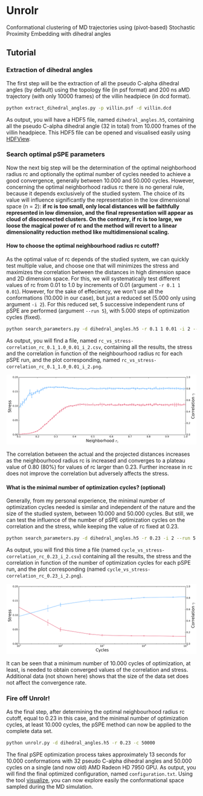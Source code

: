 # Unrolr
Conformational clustering of MD trajectories using (pivot-based) Stochastic Proximity Embedding with dihedral angles

## Tutorial

### Extraction of dihedral angles

The first step will be the extraction of all the pseudo C-alpha dihedral angles (by default) using the topology file (in psf format) and 200 ns aMD trajectory (with only 10000 frames) of the villin headpiece (in dcd format).

```bash
python extract_dihedral_angles.py -p villin.psf -d villin.dcd
```

As output, you will have a HDF5 file, named ```dihedral_angles.h5```, containing all the pseudo C-alpha dihedral angle (32 in total) from 10.000 frames of the villin headpiece. This HDF5 file can be opened and visualised easily using [HDFView](https://support.hdfgroup.org/products/java/hdfview/).

### Search optimal pSPE parameters

Now the next big step will be the determination of the optimal neighborhood radius rc and optionally the optimal number of cycles needed to achieve a good convergence, generally between 10.000 and 50.000 cycles. However, concerning the optimal neighborhood radius rc there is no general rule, because it depends exclusively of the studied system. The choice of its value will influence significantly the representation in the low dimensional space (n = 2): **if rc is too small, only local distances will be faithfully represented in low dimension, and the final representation will appear as cloud of disconnected clusters. On the contrary, if rc is too large, we loose the magical power of rc and the method will revert to a linear dimensionality reduction method like multidimensional scaling.**

#### How to choose the optimal neighbourhood radius rc cutoff?

As the optimal value of rc depends of the studied system, we can quickly test multiple value, and choose one that will minimizes the stress and maximizes the correlation between the distances in high dimension space and 2D dimension space. For this, we will systematically test different values of rc from 0.01 to 1.0 by increments of 0.01 (argument ```-r 0.1 1 0.01```). However, for the sake of effeciency, we won't use all the conformations (10.000 in our case), but just a reduced set (5.000 only using argument ```-i 2```). For this reduced set, 5 successive independent runs of pSPE are performed (argument ```--run 5```), with 5.000 steps of optimization cycles (fixed).

```bash
python search_parameters.py -d dihedral_angles.h5 -r 0.1 1 0.01 -i 2 --run 5
```

As output, you will find a file, named ```rc_vs_stress-correlation_rc_0.1_1.0_0.01_i_2.csv```, containing all the results, the stress and the correlation in function of the neighbourhood radius rc for each pSPE run, and the plot corresponding, named ```rc_vs_stress-correlation_rc_0.1_1.0_0.01_i_2.png```.

<div>
<img src="outputs/rc_vs_stress-correlation_rc_0.1_1.0_0.01_i_2.png" alt="rc_vs_stress_correlation">
</div>

The correlation between the actual and the projected distances increases as the neighbourhood radius rc is increased and converges to a plateau value of 0.80 (80%) for values of rc larger than 0.23. Further increase in rc does not improve the correlation but adversely affects the stress.

#### What is the minimal number of optimization cycles? (optional)

Generally, from my personal experience, the minimal number of optimization cycles needed is similar and independent of the nature and the size of the studied system, between 10.000 and 50.000 cycles. But still, we can test the influence of the number of pSPE optimization cycles on the correlation and the stress, while keeping the value of rc fixed at 0.23.

```bash
python search_parameters.py -d dihedral_angles.h5 -r 0.23 -i 2 --run 5
```

As output, you will find this time a file (named ```cycle_vs_stress-correlation_rc_0.23_i_2.csv```) containing all the results, the stress and the correlation in function of the number of optimization cycles for each pSPE run, and the plot corresponding (named ```cycle_vs_stress-correlation_rc_0.23_i_2.png```).

<div>
<img src="outputs/cycle_vs_stress-correlation_rc_0.23_i_2.png" alt="rc_vs_stress_correlation">
</div>

It can be seen that a minimum number of 10.000 cycles of optimization, at least, is needed to obtain converged values of the correlation and stress. Additional data (not shown here) shows that the size of the data set does not affect the convergence rate.

### Fire off Unrolr!

As the final step, after determining the optimal neighbourhood radius rc cutoff, equal to 0.23 in this case, and the minimal number of optimization cycles, at least 10.000 cycles, the pSPE method can now be applied to the complete data set.

```bash
python unrolr.py -d dihedral_angles.h5 -r 0.23 -c 50000
```

The final pSPE optimization process takes approximately 13 seconds for 10.000 conformations with 32 pseudo C-alpha dihedral angles and 50.000 cycles on a single (and now old) AMD Radeon HD 7950 GPU. As output, you will find the final optimized configuration, named ```configuration.txt```. Using the tool [visualize](https://github.com/jeeberhardt/visualize), you can now explore easily the conformational space sampled during the MD simulation.
